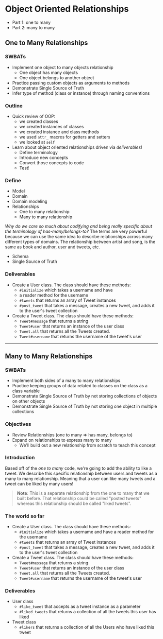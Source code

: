 Object Oriented Relationships
=============================

* Part 1: one to many
* Part 2: many to many

## One to Many Relationships

### SWBATs

* Implement one object to many objects relationship
  * One object has many objects
  * One object belongs to another object
* Practice passing custom objects as arguments to methods
* Demonstrate Single Source of Truth
* Infer type of method (class or instance) through naming conventions

### Outline

* Quick review of OOP:
  * we created classes
  * we created instances of classes
  * we created instance and class methods
  * we used `attr_` macros for getters and setters
  * we looked at `self`
* Learn about object oriented relationships driven via _deliverables_!
  * Define terminology
  * Introduce new concepts
  * Convert those concepts to code
  * Test!

### Define

* Model
* Domain
* Domain modeling
* Relationships
  * One to many relationship
  * Many to many relationship

_Why do we care so much about codifying and being really specific about the terminology of has-many/belongs-to?_ The terms are very powerful because we can use the same idea to describe relationships across many different types of domains. The relationship between artist and song, is the same as book and author, user and tweets, etc.

* Schema
* Single Source of Truth

### Deliverables

* Create a User class. The class should have these methods:
  * `#initialize` which takes a username and have
  * a reader method for the username
  * `#tweets` that returns an array of Tweet instances
  * `#post_tweet` that takes a message, creates a new tweet, and adds it to the user's tweet collection
* Create a Tweet class. The class should have these methods:
  * `Tweet#message` that returns a string
  * `Tweet#user` that returns an instance of the user class
  * `Tweet.all` that returns all the Tweets created.
  * `Tweet#username` that returns the username of the tweet's user

---

## Many to Many Relationships

### SWBATs

* Implement both sides of a many to many relationships
* Practice keeping groups of data related to classes on the class as a class variable
* Demonstrate Single Source of Truth by not storing collections of objects on other objects
* Demonstrate Single Source of Truth by not storing one object in multiple collections

### Objectives

* Review Relationships (one to many => has many, belongs to)
* Expand on relationships to express many to many
  * We'll build out a new relationship from scratch to teach this concept

### Introduction

Based off of the _one to many_ code, we're going to add the ability to like a tweet. We describe this specific relationship between users and tweets as a many to many relationship. Meaning that a user can like many tweets and a tweet can be liked by many users!

> **Note:** This is a separate relationship from the one to many that we built before. That relationship could be called "posted tweets" whereas this relationship should be called "liked tweets".

### The world so far

* Create a User class. The class should have these methods:
  * `#initialize` which takes a username and have a reader method for the username
  * `#tweets` that returns an array of Tweet instances
  * `#post_tweet` that takes a message, creates a new tweet, and adds it to the user's tweet collection
* Create a Tweet class. The class should have these methods:
  * `Tweet#message` that returns a string
  * `Tweet#user` that returns an instance of the user class
  * `Tweet.all` that returns all the Tweets created.
  * `Tweet#username` that returns the username of the tweet's user

### Deliverables

* User class
  * `#like_tweet` that accepts as a tweet instance as a parameter
  * `#liked_tweets` that returns a collection of all the tweets this user has liked
* Tweet class
  * `#likers` that returns a collection of all the Users who have liked this tweet

